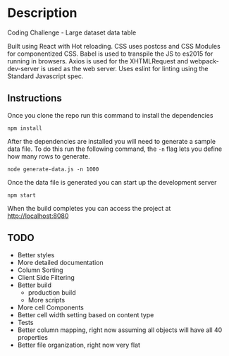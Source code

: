 # Description

Coding Challenge - Large dataset data table

Built using React with Hot reloading. CSS uses postcss and CSS Modules for componentized CSS. Babel is used to transpile the JS to es2015 for running in browsers. Axios is used for the XHTMLRequest and webpack-dev-server is used as the web server. Uses eslint for linting using the Standard Javascript spec.

## Instructions

Once you clone the repo run this command to install the dependencies

```
npm install
```

After the dependencies are installed you will need to generate a sample data file. To do this run the following command, the `-n` flag lets you define how many rows to generate.

```
node generate-data.js -n 1000
```

Once the data file is generated you can start up the development server

```
npm start
```
When the build completes you can access the project at [http://localhost:8080](http://localhost:8080)

## TODO

- Better styles
- More detailed documentation
- Column Sorting
- Client Side Filtering
- Better build
  - production build
  - More scripts
- More cell Components
- Better cell width setting based on content type
- Tests
- Better column mapping, right now assuming all objects will have all 40 properties
- Better file organization, right now very flat
